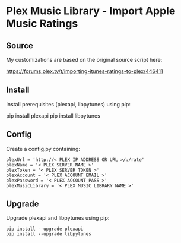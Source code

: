 # Plex Music Library - Import Apple Music Ratings

## Source

My customizations are based on the original source script here:

https://forums.plex.tv/t/importing-itunes-ratings-to-plex/446411

## Install

Install prerequisites (plexapi, libpytunes) using pip:

pip install plexapi
pip install libpytunes

## Config

Create a config.py containing:

    plexUrl = 'http://< PLEX IP ADDRESS OR URL >/:/rate'
    plexName = '< PLEX SERVER NAME >'
    plexToken = '< PLEX SERVER TOKEN >'
    plexAccount = '< PLEX ACCOUNT EMAIL >'
    plexPassword = '< PLEX ACCOUNT PASS >'
    plexMusicLibrary = '< PLEX MUSIC LIBRARY NAME >'

## Upgrade

Upgrade plexapi and libpytunes using pip:

    pip install --upgrade plexapi
    pip install --upgrade libpytunes
